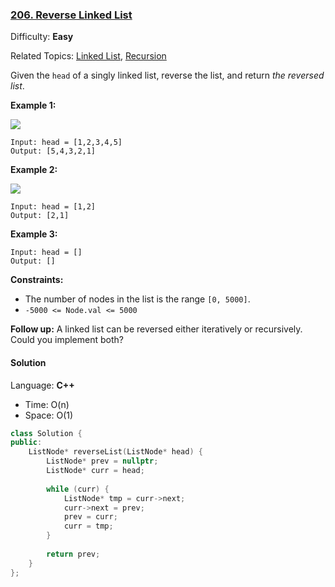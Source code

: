 ### [206\. Reverse Linked List](https://leetcode.com/problems/reverse-linked-list/)

Difficulty: **Easy**

Related Topics: [Linked List](https://leetcode.com/tag/linked-list/), [Recursion](https://leetcode.com/tag/recursion/)


Given the `head` of a singly linked list, reverse the list, and return _the reversed list_.

**Example 1:**

![](https://assets.leetcode.com/uploads/2021/02/19/rev1ex1.jpg)

```
Input: head = [1,2,3,4,5]
Output: [5,4,3,2,1]
```

**Example 2:**

![](https://assets.leetcode.com/uploads/2021/02/19/rev1ex2.jpg)

```
Input: head = [1,2]
Output: [2,1]
```

**Example 3:**

```
Input: head = []
Output: []
```

**Constraints:**

*   The number of nodes in the list is the range `[0, 5000]`.
*   `-5000 <= Node.val <= 5000`

**Follow up:** A linked list can be reversed either iteratively or recursively. Could you implement both?


#### Solution

Language: **C++**

* Time: O(n)
* Space: O(1)

```c++
class Solution {
public:
    ListNode* reverseList(ListNode* head) {
        ListNode* prev = nullptr;
        ListNode* curr = head;
        
        while (curr) {
            ListNode* tmp = curr->next;
            curr->next = prev;
            prev = curr;
            curr = tmp;
        }
        
        return prev;        
    }
};
```